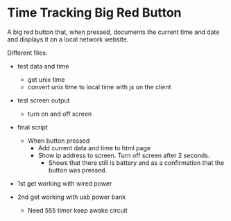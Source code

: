 # Time Tracking Big Red Button

A big red button that, when pressed, documents the current time and date and displays it on a local network website.

Different files:
- test data and time
	- get unix time
	- convert unix time to local time with js on the client
- test screen output
	- turn on and off screen
- final script
	- When button pressed
		- Add current data and time to html page
		- Show ip address to screen. Turn off screen after 2 seconds.
			- Shows that there still is battery and as a confirmation that the button was pressed.

- 1st get working with wired power
- 2nd get working with usb power bank
	- Need 555 timer keep awake circuit
